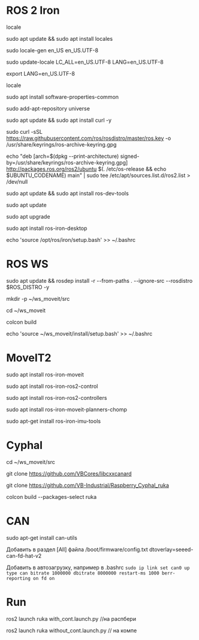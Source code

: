 # ROS 2 Iron
locale

sudo apt update && sudo apt install locales

sudo locale-gen en_US en_US.UTF-8

sudo update-locale LC_ALL=en_US.UTF-8 LANG=en_US.UTF-8

export LANG=en_US.UTF-8

locale

sudo apt install software-properties-common

sudo add-apt-repository universe

sudo apt update && sudo apt install curl -y

sudo curl -sSL https://raw.githubusercontent.com/ros/rosdistro/master/ros.key -o /usr/share/keyrings/ros-archive-keyring.gpg

echo "deb [arch=$(dpkg --print-architecture) signed-by=/usr/share/keyrings/ros-archive-keyring.gpg] http://packages.ros.org/ros2/ubuntu $(. /etc/os-release && echo $UBUNTU_CODENAME) main" | sudo tee /etc/apt/sources.list.d/ros2.list > /dev/null

sudo apt update && sudo apt install ros-dev-tools

sudo apt update

sudo apt upgrade

sudo apt install ros-iron-desktop

echo 'source  /opt/ros/iron/setup.bash' >> ~/.bashrc

# ROS WS
sudo apt update && rosdep install -r --from-paths . --ignore-src --rosdistro $ROS_DISTRO -y

mkdir -p ~/ws_moveit/src

cd ~/ws_moveit

colcon build

echo 'source ~/ws_moveit/install/setup.bash' >> ~/.bashrc


# MoveIT2
sudo apt install ros-iron-moveit

sudo apt install ros-iron-ros2-control

sudo apt install ros-iron-ros2-controllers

sudo apt install ros-iron-moveit-planners-chomp

sudo apt-get install ros-iron-imu-tools

# Cyphal
cd ~/ws_moveit/src

git clone https://github.com/VBCores/libcxxcanard

git clone https://github.com/VB-Industrial/Raspberry_Cyphal_ruka

colcon build --packages-select ruka

# CAN
sudo apt-get install can-utils

Добавить в раздел [All] файла /boot/firmware/config.txt dtoverlay=seeed-can-fd-hat-v2

Добавить в автозагрузку, например в .bashrc ``sudo ip link set can0 up type can bitrate 1000000 dbitrate 8000000 restart-ms 1000 berr-reporting on fd on``


# Run
ros2 launch ruka with_cont.launch.py  //на распбери

ros2 launch ruka without_cont.launch.py // на компе
